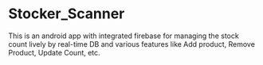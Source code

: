 # Stocker_Scanner
This is an android app with integrated firebase for managing the stock count lively by real-time DB and various features like Add product, Remove Product, Update Count, etc.
